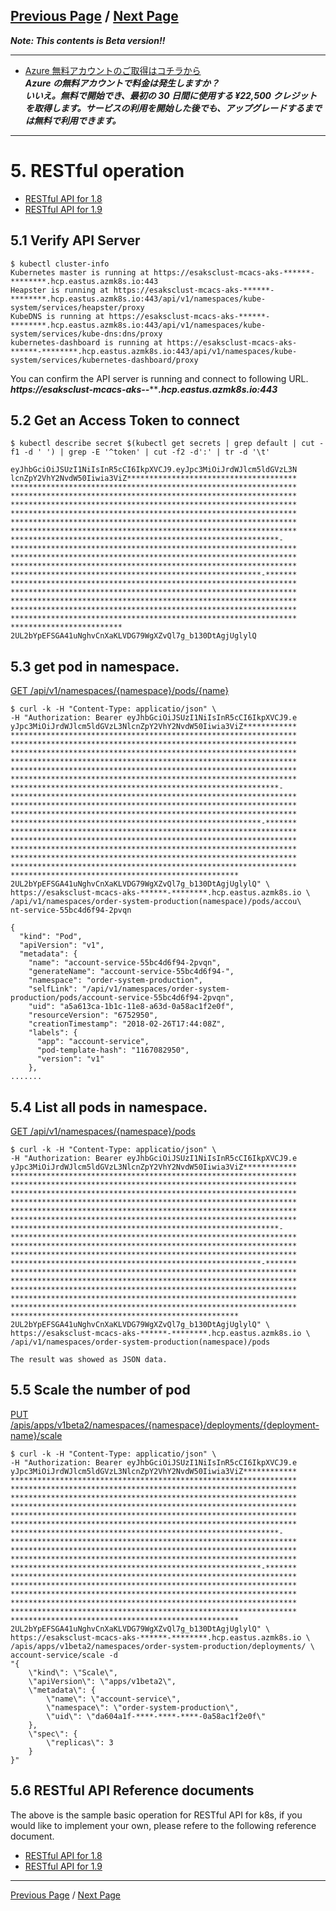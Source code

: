 [Previous Page](Kubernetes-Workshop4.md) / [Next Page](Kubernetes-Workshop6.md)
---
***Note: This contents is Beta version!!***

---
* [Azure 無料アカウントのご取得はコチラから](https://aka.ms/jjug_mar2)  
***Azure の無料アカウントで料金は発生しますか？  
いいえ。無料で開始でき、最初の 30 日間に使用する ¥22,500 クレジットを取得します。サービスの利用を開始した後でも、アップグレードするまでは無料で利用できます。***  

---

# 5. RESTful operation

* [RESTful API for 1.8](https://v1-8.docs.kubernetes.io/docs/api-reference/v1.8/)  
* [RESTful API for 1.9](https://kubernetes.io/docs/reference/generated/kubernetes-api/v1.9/)

## 5.1 Verify API Server

```
$ kubectl cluster-info
Kubernetes master is running at https://esaksclust-mcacs-aks-******-********.hcp.eastus.azmk8s.io:443
Heapster is running at https://esaksclust-mcacs-aks-******-********.hcp.eastus.azmk8s.io:443/api/v1/namespaces/kube-system/services/heapster/proxy
KubeDNS is running at https://esaksclust-mcacs-aks-******-********.hcp.eastus.azmk8s.io:443/api/v1/namespaces/kube-system/services/kube-dns:dns/proxy
kubernetes-dashboard is running at https://esaksclust-mcacs-aks-******-********.hcp.eastus.azmk8s.io:443/api/v1/namespaces/kube-system/services/kubernetes-dashboard/proxy
```

You can confirm the API server is running and connect to following URL.  
***https://esaksclust-mcacs-aks-******-********.hcp.eastus.azmk8s.io:443***

## 5.2 Get an Access Token to connect

```
$ kubectl describe secret $(kubectl get secrets | grep default | cut -f1 -d ' ') | grep -E '^token' | cut -f2 -d':' | tr -d '\t'

eyJhbGciOiJSUzI1NiIsInR5cCI6IkpXVCJ9.eyJpc3MiOiJrdWJlcm5ldGVzL3N
lcnZpY2VhY2NvdW50Iiwia3ViZ**************************************
****************************************************************
****************************************************************
****************************************************************
****************************************************************
****************************************************************
****************************************************************
************************************************************-
****************************************************************
****************************************************************
****************************************************************
********************************************************-*******
****************************************************************
****************************************************************
****************************************************************
****************************************************************
****************************************************************
*************************
2UL2bYpEFSGA41uNghvCnXaKLVDG79WgXZvQl7g_b130DtAgjUglylQ
```

## 5.3 get pod in namespace.

[GET /api/v1/namespaces/{namespace}/pods/{name}](https://kubernetes.io/docs/reference/generated/kubernetes-api/v1.9/#read-61)

```
$ curl -k -H "Content-Type: applicatio/json" \
-H "Authorization: Bearer eyJhbGciOiJSUzI1NiIsInR5cCI6IkpXVCJ9.e
yJpc3MiOiJrdWJlcm5ldGVzL3NlcnZpY2VhY2NvdW50Iiwia3ViZ************
****************************************************************
****************************************************************
****************************************************************
****************************************************************
****************************************************************
****************************************************************
************************************************************-
****************************************************************
****************************************************************
****************************************************************
********************************************************-*******
****************************************************************
****************************************************************
****************************************************************
****************************************************************
****************************************************************
***************************************************
2UL2bYpEFSGA41uNghvCnXaKLVDG79WgXZvQl7g_b130DtAgjUglylQ" \
https://esaksclust-mcacs-aks-******-********.hcp.eastus.azmk8s.io \ 
/api/v1/namespaces/order-system-production(namespace)/pods/accou\
nt-service-55bc4d6f94-2pvqn

{
  "kind": "Pod",
  "apiVersion": "v1",
  "metadata": {
    "name": "account-service-55bc4d6f94-2pvqn",
    "generateName": "account-service-55bc4d6f94-",
    "namespace": "order-system-production",
    "selfLink": "/api/v1/namespaces/order-system-production/pods/account-service-55bc4d6f94-2pvqn",
    "uid": "a5a613ca-1b1c-11e8-a63d-0a58ac1f2e0f",
    "resourceVersion": "6752950",
    "creationTimestamp": "2018-02-26T17:44:08Z",
    "labels": {
      "app": "account-service",
      "pod-template-hash": "1167082950",
      "version": "v1"
    },
....... 
```

## 5.4 List all pods in namespace.

[GET /api/v1/namespaces/{namespace}/pods](https://kubernetes.io/docs/reference/generated/kubernetes-api/v1.9/#list-62)

```
$ curl -k -H "Content-Type: applicatio/json" \
-H "Authorization: Bearer eyJhbGciOiJSUzI1NiIsInR5cCI6IkpXVCJ9.e
yJpc3MiOiJrdWJlcm5ldGVzL3NlcnZpY2VhY2NvdW50Iiwia3ViZ************
****************************************************************
****************************************************************
****************************************************************
****************************************************************
****************************************************************
****************************************************************
************************************************************-
****************************************************************
****************************************************************
****************************************************************
********************************************************-*******
****************************************************************
****************************************************************
****************************************************************
****************************************************************
****************************************************************
***************************************************
2UL2bYpEFSGA41uNghvCnXaKLVDG79WgXZvQl7g_b130DtAgjUglylQ" \
https://esaksclust-mcacs-aks-******-********.hcp.eastus.azmk8s.io \ 
/api/v1/namespaces/order-system-production(namespace)/pods

The result was showed as JSON data.
```

## 5.5 Scale the number of pod

[PUT /apis/apps/v1beta2/namespaces/{namespace}/deployments/{deployment-name}/scale]()

```
$ curl -k -H "Content-Type: applicatio/json" \
-H "Authorization: Bearer eyJhbGciOiJSUzI1NiIsInR5cCI6IkpXVCJ9.e
yJpc3MiOiJrdWJlcm5ldGVzL3NlcnZpY2VhY2NvdW50Iiwia3ViZ************
****************************************************************
****************************************************************
****************************************************************
****************************************************************
****************************************************************
****************************************************************
************************************************************-
****************************************************************
****************************************************************
****************************************************************
********************************************************-*******
****************************************************************
****************************************************************
****************************************************************
****************************************************************
****************************************************************
***************************************************
2UL2bYpEFSGA41uNghvCnXaKLVDG79WgXZvQl7g_b130DtAgjUglylQ" \
https://esaksclust-mcacs-aks-******-********.hcp.eastus.azmk8s.io \ 
/apis/apps/v1beta2/namespaces/order-system-production/deployments/ \
account-service/scale -d 
"{
    \"kind\": \"Scale\",
    \"apiVersion\": \"apps/v1beta2\",
    \"metadata\": {
        \"name\": \"account-service\",
        \"namespace\": \"order-system-production\",
        \"uid\": \"da604a1f-****-****-****-0a58ac1f2e0f\"
    },
    \"spec\": {
        \"replicas\": 3
    }
}"
```

## 5.6 RESTful API Reference documents

The above is the sample basic operation for RESTful API for k8s, if you would like to implement your own, please refere to the following reference document.

* [RESTful API for 1.8](https://v1-8.docs.kubernetes.io/docs/api-reference/v1.8/)  
* [RESTful API for 1.9](https://kubernetes.io/docs/reference/generated/kubernetes-api/v1.9/)


---
[Previous Page](Kubernetes-Workshop4.md) / [Next Page](Kubernetes-Workshop6.md)
